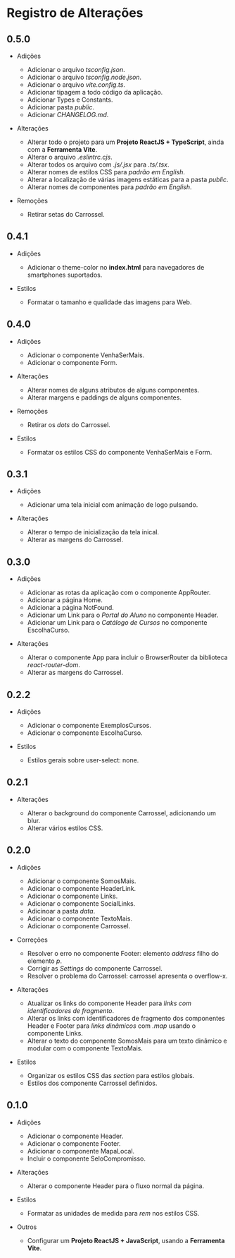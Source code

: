 <!--
    ## 0.0.0 (Lançado em DD-MM-AAAA)

    ### 0.0.1
    * Alfa/Pré-lançamento.
    * Estado muito inicial de desenvolvimento.

    ### 0.1.0
    * Mais funcionalidades.
    * Nível de estabilidade um pouco maior.

    ### 1.0.0
    * Versão significativa do projeto, como o lançamento inicial.

    ## Notas da versão
    * Adições
      * Adicionar
      * Incluir
    * Correções
      * Corrigir
      * Resolver
    * Alterações
      * Alterar
      * Atualizar
    * Remoções
      * Remover
      * Desabilitar
    * Documentação
      * Documentar
      * Comentar
    * Testes
      * Testar
      * Adicionar teste
      * Corrigir teste
    * Estilos
      * Estilos
      * Formatar
      * Organizar
    * Outros
      * Build
      * Tarefa
      * Atividade
      * Configurar
      * Definir
      * Limpar
      * Script
      * Versão
-->

# Registro de Alterações

## 0.5.0

- Adições

  - Adicionar o arquivo _tsconfig.json_.
  - Adicionar o arquivo _tsconfig.node.json_.
  - Adicionar o arquivo _vite.config.ts_.
  - Adicionar tipagem a todo código da aplicação.
  - Adicionar Types e Constants.
  - Adicionar pasta _public_.
  - Adicionar _CHANGELOG.md_.

- Alterações

  - Alterar todo o projeto para um **Projeto ReactJS + TypeScript**, ainda com a **Ferramenta Vite**.
  - Alterar o arquivo _.eslintrc.cjs_.
  - Alterar todos os arquivo com _.js/.jsx_ para _.ts/.tsx_.
  - Alterar nomes de estilos CSS para _padrão em English_.
  - Alterar a localização de várias imagens estáticas para a pasta _public_.
  - Alterar nomes de componentes para _padrão em English_.

- Remoções

  - Retirar setas do Carrossel.

## 0.4.1

- Adições

  - Adicionar o theme-color no **index.html** para navegadores de smartphones suportados.

- Estilos

  - Formatar o tamanho e qualidade das imagens para Web.

## 0.4.0

- Adições

  - Adicionar o componente VenhaSerMais.
  - Adicionar o componente Form.

- Alterações

  - Alterar nomes de alguns atributos de alguns componentes.
  - Alterar margens e paddings de alguns componentes.

- Remoções

  - Retirar os _dots_ do Carrossel.

- Estilos

  - Formatar os estilos CSS do componente VenhaSerMais e Form.

## 0.3.1

- Adições

  - Adicionar uma tela inicial com animação de logo pulsando.

- Alterações

  - Alterar o tempo de inicialização da tela inical.
  - Alterar as margens do Carrossel.

## 0.3.0

- Adições

  - Adicionar as rotas da aplicação com o componente AppRouter.
  - Adicionar a página Home.
  - Adicionar a página NotFound.
  - Adicionar um Link para o _Portal do Aluno_ no componente Header.
  - Adicionar um Link para o _Catálogo de Cursos_ no componente EscolhaCurso.

- Alterações

  - Alterar o componente App para incluir o BrowserRouter da biblioteca _react-router-dom_.
  - Alterar as margens do Carrossel.

## 0.2.2

- Adições

  - Adicionar o componente ExemplosCursos.
  - Adicionar o componente EscolhaCurso.

- Estilos

  - Estilos gerais sobre user-select: none.

## 0.2.1

- Alterações

  - Alterar o background do componente Carrossel, adicionando um blur.
  - Alterar vários estilos CSS.

## 0.2.0

- Adições

  - Adicionar o componente SomosMais.
  - Adicionar o componente HeaderLink.
  - Adicionar o componente Links.
  - Adicionar o componente SocialLinks.
  - Adicinoar a pasta _data_.
  - Adicionar o componente TextoMais.
  - Adicionar o componente Carrossel.

- Correções

  - Resolver o erro no componente Footer: elemento _address_ filho do elemento _p_.
  - Corrigir as _Settings_ do componente Carrossel.
  - Resolver o problema do Carrossel: carrossel apresenta o overflow-x.

- Alterações

  - Atualizar os links do componente Header para _links com identificadores de fragmento_.
  - Alterar os links com identificadores de fragmento dos componentes Header e Footer para _links dinâmicos_ com _.map_ usando o componente Links.
  - Alterar o texto do componente SomosMais para um texto dinâmico e modular com o componente TextoMais.

- Estilos
  - Organizar os estilos CSS das _section_ para estilos globais.
  - Estilos dos componente Carrossel definidos.

## 0.1.0

- Adições

  - Adicionar o componente Header.
  - Adicionar o componente Footer.
  - Adicionar o componente MapaLocal.
  - Incluir o componente SeloCompromisso.

- Alterações

  - Alterar o componente Header para o fluxo normal da página.

- Estilos

  - Formatar as unidades de medida para _rem_ nos estilos CSS.

- Outros
  - Configurar um **Projeto ReactJS + JavaScript**, usando a **Ferramenta Vite**.
